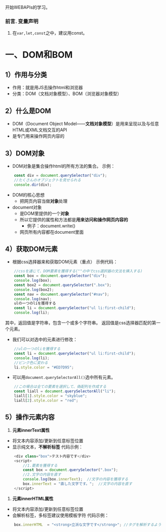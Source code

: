 开始WEBAPIs的学习。
### 前言. 变量声明
1. 在`var,let,const`之中，建议用const。
# 一、DOM和BOM
## 1）作用与分类
- 作用：就是用JS去操作html和浏览器
- 分类：DOM（文档对象模型）、BOM（浏览器对象模型）
## 2）什么是DOM
- DOM（Document Object Model——**文档对象模型**）是用来呈现以及与任意HTML或XML文档交互的API
- 是专门用来操作网页内容的
## 3）DOM对象
- DOM对象是集合操作html的所有方法的集合。
示例：
```js
	const div = document.querySelector("div");
	//たくさんのオブジェクトを見せられる
	console.dir(div);
```
- DOM的核心思想
	- 把网页内容当做**对象**处理
- document对象
	- 是DOM里提供的一个**对象**
	- 所以它提供的属性和方法都是**用来访问和操作网页内容的**
		- 例子：document.write()
	- 网页所有内容都在document里面
## 4）获取DOM元素
- 根据css选择器来和获取DOM元素（重点）
示例代码：
```js
	//cssを通じて、DOM要素を獲得する(""の中でcss選択器の文法を挿入する)
	const box = document.querySelector("div");
	console.log(box);
	const box2 = document.querySelector(".box");
	console.log(box2);
	const nav = document.querySelector("#nav");
	console.log(nav);
	ulの一つのliを獲得する
	const li = document.querySelector("ul li:first-child");
	console.log(li);
```
其中，返回值是字符串，包含一个或多个字符串。
返回值是css选择器匹配的第一个元素。
- 我们可以对选中的元素进行修改：
```js
	//ulの一つのliを獲得する
	const li = document.querySelector("ul li:first-child");
	console.log(li);
	//ピンク色に変わる
	li.style.color = "#ED7D95";
```
- 可以用`document.querySelectorAll()`选中所有元素。
```js
	//この場合は全ての要素を選択して、偽配列を作成する
	const liall = document.querySelectorAll("li");
	liall[1].style.color = "skyblue";
	liall[2].style.color = "red";
```
## 5）操作元素内容
1. **元素innerText属性**
- 将文本内容添加/更新到任意标签位置
- 显示纯文本，**不解析标签**
代码示例：
```js
    <div class="box">テスト内容です</div>
    <script>
        //1.要素を獲得する
        const box = document.querySelector(".box");
        //2.文字の内容を直す
        console.log(box.innerText);  //文字の内容を獲得する
        box.innerText = "直した文字です。";  //文字の内容を直す
    </script>
```
1. **元素innerHTML属性**
- 将文本内容添加/更新到任意标签位置
- 会解析标签，多标签建议使用模板字符
代码示例：
```js
	box.innerHTML  = "<strong>立派な文字です</strong>"; //タグを解析するようになる
```
